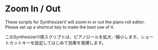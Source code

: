 # Zoom In / Out

These scripts for SynthesizerV will zoom in or out the piano roll editor. Please set up a shortcut key to make the best use of it.

このSynthesizerV用スクリプトは、ピアノロールを拡大／縮小します。ショートカットキーを設定してはじめて効果を発揮します。
